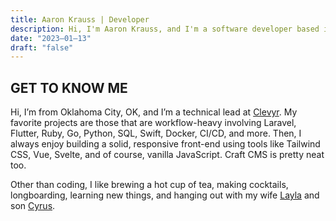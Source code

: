 ```yaml
---
title: Aaron Krauss | Developer
description: Hi, I'm Aaron Krauss, and I'm a software developer based in Oklahoma City, OK, currently working at Clevyr.
date: "2023–01–13"
draft: "false"
---
```

## GET TO KNOW ME

Hi, I’m from Oklahoma City, OK, and I’m a technical lead at
<a href="https://clevyr.com" target="_blank">Clevyr</a>.
My favorite projects are those that are workflow-heavy involving Laravel,
Flutter, Ruby, Go, Python, SQL, Swift, Docker, CI/CD, and more. Then, I always
enjoy building a solid, responsive front-end using tools like Tailwind CSS, Vue, Svelte,
and of course, vanilla JavaScript. Craft CMS is pretty neat too.

Other than coding, I like brewing a hot cup of tea, making cocktails,
longboarding, learning new things, and hanging out with my wife
<a href="https://mothercodesbest.dev" target="_blank">Layla</a>
and son
<a href="https://cyruskrauss.com" target="_blank">Cyrus</a>.
